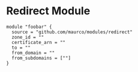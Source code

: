 # Redirect Module

```hcl
module "foobar" {
  source = "github.com/maurco/modules/redirect"
  zone_id = ""
  certificate_arn = ""
  to = ""
  from_domain = ""
  from_subdomains = [""]
}
```
